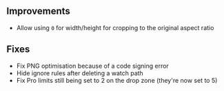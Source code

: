 ## Improvements

- Allow using `0` for width/height for cropping to the original aspect ratio

## Fixes

- Fix PNG optimisation because of a code signing error
- Hide ignore rules after deleting a watch path
- Fix Pro limits still being set to 2 on the drop zone (they're now set to 5)
